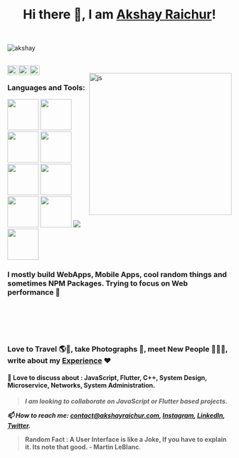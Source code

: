 <h1 align="center">Hi there 👋, I am <a href="https://akshayraichur.com">Akshay Raichur</a>!</h1>


<br/>
<p align="left"> <img src="https://komarev.com/ghpvc/?username=akshayraichur&label=Views&color=blue&style=plastic" alt="akshay" /> </p>
<br/>
<a href="https://twitter.com/Akshayvraichur">
  <img align="left" alt="Akshay's Twitter" width="22px" src="https://cdn.jsdelivr.net/npm/simple-icons@v3/icons/twitter.svg" />
</a>
<a href="https://linkedin.com/in/akshay-raichur">
  <img align="left" alt="Akshay's Linkdein" width="22px" src="https://cdn.jsdelivr.net/npm/simple-icons@v3/icons/linkedin.svg" />
</a>
<a href="https://instagram.com/akshay.raichur/">
  <img align="left" alt="Akshay's Instagram" width="22px" src="https://cdn.jsdelivr.net/npm/simple-icons@v3/icons/instagram.svg" />
</a>
<br/>

<img align="right" alt="js" src="http://static.akshayraichur.com/images/server.gif" width="320px" />

<h3 align="left"> Languages and Tools: </h3>
<span>
<img src="https://img.icons8.com/color/48/000000/nodejs.png" width="70px" />
<img src="https://img.icons8.com/color/48/000000/javascript.png" width="70px"/>
<img src="https://img.icons8.com/plasticine/100/000000/react.png" width="70px"/>
<img src="https://img.icons8.com/color/48/000000/flutter.png" width="70px"/>
<img src="https://img.icons8.com/color/48/000000/c-plus-plus-logo.png" width="70px"/>
<img src="https://img.icons8.com/color/48/000000/python.png" width="70px"/>
</span>

<span>
  <img src="https://img.icons8.com/plasticine/100/000000/final-cut-pro-x.png" width="70px"/>
  <img src="https://img.icons8.com/fluent/48/000000/adobe-xd.png" width="70px"/>
  <img src="https://img.icons8.com/fluent/48/000000/adobe-lightroom.png" width=""70px/>
  <img src="https://img.icons8.com/color/48/000000/adobe-illustrator.png" width="70px"/>
  
  
</span>

### I mostly build WebApps, Mobile Apps, cool random things and sometimes NPM Packages. Trying to focus on Web performance 🚀

<br/>
<br/>
<br/>
<br/>

### Love to Travel 🌎🛫, take Photographs 📸, meet New People 💁🏻‍♂️, write about my [Experience](https://blog.akshayraichur.com) ❤️

#### 💬 Love to discuss about : JavaScript, Flutter, C++, System Design, Microservice, Networks, System Administration. 

> ***I am looking to collaborate on JavaScript or Flutter based projects.***

***📫 How to reach me: <contact@akshayraichur.com>, [Instagram](https://instagram.com/akshay.raichur), [LinkedIn](https://www.linkedin.com/in/akshay-raichur), [Twitter](https://twitter.com/Akshayvraichur).***

> **Random Fact : A User Interface is like a Joke, If you have to explain it. Its note that good. - Martin LeBlanc**.

<!--
**akshayraichur/akshayraichur** is a ✨ _special_ ✨ repository because its `README.md` (this file) appears on your GitHub profile.

Here are some ideas to get you started:

- 🔭 I’m currently working on ...
- 🌱 I’m currently learning ...
- 👯 I’m looking to collaborate on ...
- 🤔 I’m looking for help with ...
- 💬 Ask me about ...
- 📫 How to reach me: ...
- 😄 Pronouns: ...
- ⚡ Fun fact: ...
-->
